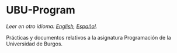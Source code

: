 # UBU-Program
*Leer en otro idioma: [English](https://github.com/rorik/UBU-Program/tree/master), [Español](https://github.com/rorik/UBU-Program/tree/master-es).*

Prácticas y documentos relativos a la asignatura Programación de la Universidad de Burgos.
